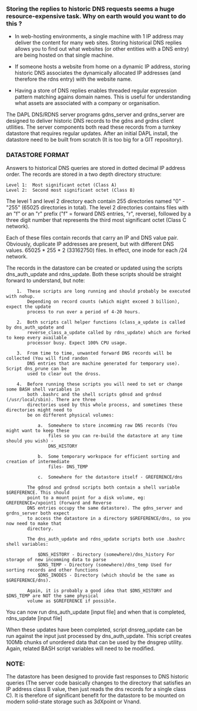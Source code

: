 
### Storing the replies to historic DNS requests seems a huge resource-expensive task. Why on earth would you want to do this ?

-   In web-hosting environments, a single machine with 1 IP address may deliver the content for many web sites. Storing historical DNS replies allows you to find out what websites (or other entities with a DNS entry) are being hosted on that single machine.

-   If someone hosts a website from home on a dynamic IP address, storing historic DNS associates the dynamically allocated IP addresses (and therefore the rdns entry) with the website name.

-   Having a store of DNS replies enables threaded regular expression pattern matching agains domain names. This is useful for understanding what assets are associated with a company or organisation.


The DAPL DNS/RDNS server programs gdns_server and grdns_server are designed to deliver historic DNS records
to the gdns and grdns client utllities. The server components both read these records from a turnkey datastore 
that requires regular updates. After an initial DAPL install, the datastore need to be built from scratch (It is 
too big for a GIT repository). 

### DATASTORE FORMAT

Answers to historical DNS queries are stored in dotted decimal IP address order. The records are stored in
a two depth directory structure:

    Level 1:  Most significant octet (Class A)
    Level 2:  Second most significant octet (Class B)

The level 1 and level 2 directory each contain 255 directories named "0" -"255" (65025 directories in total). 
The level 2 directories contains files with an "f" or an "r" prefix ("f" = forward DNS entries, "r", reverse), 
followed by a three digit number that represents the third most significant octet (Class C network). 

Each of these files contain records that carry an IP and DNS value pair. Obviously, duplicate IP addresses are 
present, but with different DNS values. 65025 * 255 * 2 (33162750) files. In effect, one inode for each /24 network.

The records in the datastore can be created or updated using the scripts dns_auth_update and rdns_update. Both
these scripts should be straight forward to understand, but note:

        1.  These scripts are long running and should probably be executed with nohup.
            Depending on record counts (which might exceed 3 billion), expect the update 
            process to run over a period of 4-20 hours. 
            
        2.  Both scripts call helper functions (class_a_update is called by dns_auth_update and
            reverse_class_a_update called by rdns_update) which are forked to keep every available 
            processor busy. Expect 100% CPU usage.

        3.  From time to time, unwanted forward DNS records will be collected (You will find randon 
            DNS entries that are machine generated for temporary use). Script dns_prune can be 
            used to clear out the dross.

        4.  Before running these scripts you will need to set or change some BASH shell variables in
            both .bashrc and the shell scripts gdnsd and grdnsd (/usr/local/sbin). There are three
            directories used by this whole process, and sometimes these directories might need to 
            be on different physical volumes:
            
                a.  Somewhere to store incomming raw DNS records (You might want to keep these
                    files so you can re-build the datastore at any time should you wish) - 
                    DNS_HISTORY

                b.  Some temporary workspace for efficient sorting and creation of intermediate
                    files- DNS_TEMP

                c.  Somewhere for the datastore itself - GREFERENCE/dns

            The gdnsd and grdnsd scripts both contain a shell variable $GREFERENCE. This should
            point to a mount point for a disk volume, eg: GREFERENCE=/xpoint1 (Forward and Reverse
            DNS entries occupy the same datastore). The gdns_server and grdns_server both expect
            to access the datastore in a directory $GREFERENCE/dns, so you now need to make that
            directory. 
            
            The dns_auth_update and rdns_update scripts both use .bashrc shell variables:
                
                $DNS_HISTORY - Directory (somewhere)/dns_history For storage of new incomming data to parse
                $DNS_TEMP - Directory (somewhere)/dns_temp Used for sorting records and other functions
                $DNS_INODES - Directory (which should be the same as $GREFERENCE/dns).

            Again, it is probably a good idea that $DNS_HISTORY and $DNS_TEMP are NOT the same physical
            volume as $GREFERENCE if possible. 
                
You can now run dns_auth_update [input file] and when that is completed, rdns_update [input file]

When these updates have been completed, script dnsreg_update can be run against the input just processed
by dns_auth_update. This script creates 100Mb chunks of unordered data that can be used 
by the dnsgrep utility. Again, related BASH script variables will need to be modified.

### NOTE:

The datastore has been designed to provide fast responses to DNS historic queries (The server code
basically changes to the directory that satisfies an IP address class B value, then just reads the
dns records for a single class C). It is therefore of significant benefit for the datastore to be
mounted on modern solid-state storage such as 3dXpoint or Vnand. 
